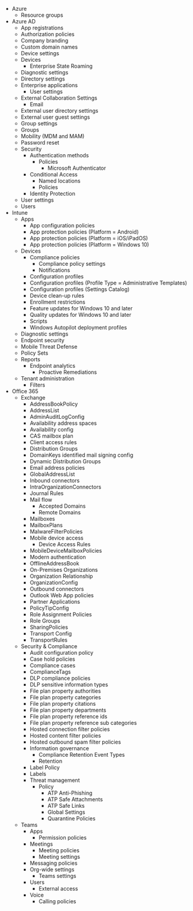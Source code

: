 - Azure
  - Resource groups
- Azure AD
  - App registrations
  - Authorization policies
  - Company branding
  - Custom domain names
  - Device settings
  - Devices
    - Enterprise State Roaming
  - Diagnostic settings
  - Directory settings
  - Enterprise applications
    - User settings
  - External Collaboration Settings
    - Email
  - External user directory settings
  - External user guest settings
  - Group settings
  - Groups
  - Mobility (MDM and MAM)
  - Password reset
  - Security
    - Authentication methods
      - Policies
        - Microsoft Authenticator
    - Conditional Access
      - Named locations
      - Policies
    - Identity Protection
  - User settings
  - Users
- Intune
  - Apps
    - App configuration policies
    - App protection policies (Platform = Android)
    - App protection policies (Platform = iOS/iPadOS)
    - App protection policies (Platform = Windows 10)
  - Devices
    - Compliance policies
      - Compliance policy settings
      - Notifications
    - Configuration profiles
    - Configuration profiles (Profile Type = Administrative Templates)
    - Configuration profiles (Settings Catalog)
    - Device clean-up rules
    - Enrollment restrictions
    - Feature updates for Windows 10 and later
    - Quality updates for Windows 10 and later
    - Scripts
    - Windows Autopilot deployment profiles
  - Diagnostic settings
  - Endpoint security
  - Mobile Threat Defense
  - Policy Sets
  - Reports
    - Endpoint analytics
      - Proactive Remediations
  - Tenant administration
    - Filters
- Office 365
  - Exchange
    - AddressBookPolicy
    - AddressList
    - AdminAuditLogConfig
    - Availability address spaces
    - Availability config
    - CAS mailbox plan
    - Client access rules
    - Distribution Groups
    - DomainKeys identified mail signing config
    - Dynamic Distribution Groups
    - Email address policies
    - GlobalAddressList
    - Inbound connectors
    - IntraOrganizationConnectors
    - Journal Rules
    - Mail flow
      - Accepted Domains
      - Remote Domains
    - Mailboxes
    - MailboxPlans
    - MalwareFilterPolicies
    - Mobile device access
      - Device Access Rules
    - MobileDeviceMailboxPolicies
    - Modern authentication
    - OfflineAddressBook
    - On-Premises Organizations
    - Organization Relationship
    - OrganizationConfig
    - Outbound connectors
    - Outlook Web App policies
    - Partner Applications
    - PolicyTipConfig
    - Role Assignment Policies
    - Role Groups
    - SharingPolicies
    - Transport Config
    - TransportRules
  - Security & Compliance
    - Audit configuration policy
    - Case hold policies
    - Compliance cases
    - ComplianceTags
    - DLP compliance policies
    - DLP sensitive information types
    - File plan property authorities
    - File plan property categories
    - File plan property citations
    - File plan property departments
    - File plan property reference ids
    - File plan property reference sub categories
    - Hosted connection filter policies
    - Hosted content filter policies
    - Hosted outbound spam filter policies
    - Information governance
      - Compliance Retention Event Types
      - Retention
    - Label Policy
    - Labels
    - Threat management
      - Policy
        - ATP Anti-Phishing
        - ATP Safe Attachments
        - ATP Safe Links
        - Global Settings
        - Quarantine Policies
  - Teams
    - Apps
      - Permission policies
    - Meetings
      - Meeting policies
      - Meeting settings
    - Messaging policies
    - Org-wide settings
      - Teams settings
    - Users
      - External access
    - Voice
      - Calling policies

